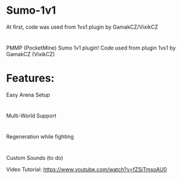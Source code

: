 # Sumo-1v1
At first, code was used from 1vs1 plugin by GamakCZ/VixikCZ
#
PMMP (PocketMine) Sumo 1v1 plugin! Code used from plugin 1vs1 by GamakCZ (VixikCZ)

# Features:
 Easy Arena Setup
#
 Multi-World Support
#
 Regeneration while fighting 
#
 Custom Sounds (to do)
 
 Video Tutorial:
 https://www.youtube.com/watch?v=fZSjTmsoAU0
